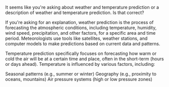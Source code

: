 It seems like you're asking about weather and temperature prediction or a description of weather and temperature prediction. Is that correct?

If you're asking for an explanation, weather prediction is the process of forecasting the atmospheric conditions, including temperature, humidity, wind speed, precipitation, and other factors, for a specific area and time period. Meteorologists use tools like satellites, weather stations, and computer models to make predictions based on current data and patterns.

Temperature prediction specifically focuses on forecasting how warm or cold the air will be at a certain time and place, often in the short-term (hours or days ahead). Temperature is influenced by various factors, including:

Seasonal patterns (e.g., summer or winter)
Geography (e.g., proximity to oceans, mountains)
Air pressure systems (high or low pressure zones)
